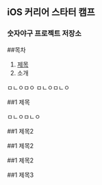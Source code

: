 ## iOS 커리어 스타터 캠프

### 숫자야구 프로젝트 저장소


##목차
1. [제목](#1-제목)
2. 소개

ㅁㄴㅇㅁㅇ
ㅁㄴㅇㅁㄴㅇ

##1 제목

ㅁㄴㅇㅁㄴㅇ

##1 제목2

##1 제목2

##1 제목2

##1 제목3
